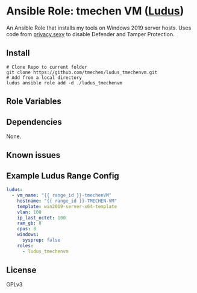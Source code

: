 # Ansible Role: tmechen VM ([Ludus](https://ludus.cloud))

An Ansible Role that installs my tools on Windows 2019 server hosts.
Uses code from [privacy.sexy](https://privacy.sexy) to disable Defender and Tamper Protection.

## Install

```shell
# Clone Repo to current folder
git clone https://github.com/tmechen/ludus_tmechenvm.git
# Add from a local directory
ludus ansible role add -d ./ludus_tmechenvm
```

## Role Variables

## Dependencies

None.

## Known issues

## Example Ludus Range Config

```yaml
ludus:
  - vm_name: "{{ range_id }}-tmechenVM"
    hostname: "{{ range_id }}-TMECHEN-VM"
    template: win2019-server-x64-template
    vlan: 100
    ip_last_octet: 100
    ram_gb: 8
    cpus: 8
    windows:
      sysprep: false
    roles:
      - ludus_tmechenvm
```

## License

GPLv3
